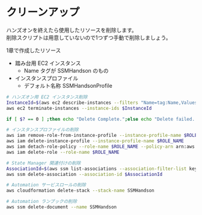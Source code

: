 # クリーンアップ

ハンズオンを終えたら使用したリソースを削除します。  
削除スクリプトは用意していないので1つずつ手動で削除しましょう。  

1章で作成したリソース

- 踏み台用 EC2 インスタンス
  - Name タグが SSMHandson のもの
- インスタンスプロファイル
  - デフォルト名称 SSMHandsonProfile

```bash
# ハンズオン用 EC2 インスタンス削除
InstanceId=$(aws ec2 describe-instances --filters "Name=tag:Name,Values=SSMHandson" | jq -r .Reservations[].Instances[].InstanceId)
aws ec2 terminate-instances --instance-ids $InstanceId

if [ $? == 0 ] ;then echo "Delete Complete.";else echo "Delete failed. check your operations and run once again.";fi
```


```bash
# インスタンスプロファイルの削除
aws iam remove-role-from-instance-profile --instance-profile-name $ROLE_NAME --role-name $ROLE_NAME
aws iam delete-instance-profile --instance-profile-name $ROLE_NAME
aws iam detach-role-policy --role-name $ROLE_NAME --policy-arn arn:aws:iam::aws:policy/AmazonSSMManagedInstanceCore
aws iam delete-role --role-name $ROLE_NAME
```


```bash
# State Manager 関連付けの削除
AssociationId=$(aws ssm list-associations --association-filter-list key=AssociationName,value=Linux_Patch_Apply | jq -r .Associations[].AssociationId)
aws ssm delete-association --association-id $AssociationId
```


```bash
# Automation サービスロールの削除
aws cloudformation delete-stack --stack-name SSMHandson
```

```bash
# Automation ランブックの削除
aws ssm delete-document --name SSMHandson
```
